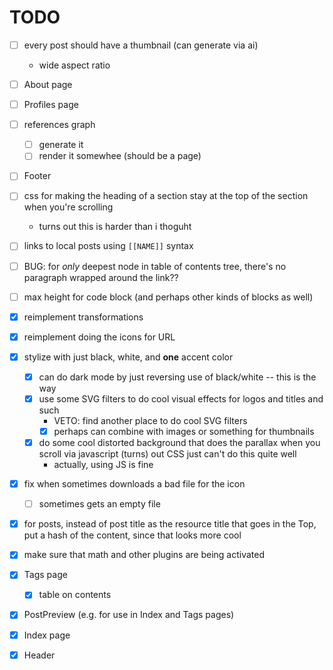 # TODO

- [ ] every post should have a thumbnail (can generate via ai)
  - wide aspect ratio

- [ ] About page
- [ ] Profiles page
- [ ] references graph
  - [ ] generate it
  - [ ] render it somewhee (should be a page)

- [ ] Footer
- [ ] css for making the heading of a section stay at the top of the section when you're scrolling
  - turns out this is harder than i thoguht
- [ ] links to local posts using `[[NAME]]` syntax
- [ ] BUG: for _only_ deepest node in table of contents tree, there's no paragraph wrapped around the link??
- [ ] max height for code block (and perhaps other kinds of blocks as well)

- [x] reimplement transformations
- [x] reimplement doing the icons for URL
- [x] stylize with just black, white, and **one** accent color
  - [x] can do dark mode by just reversing use of black/white -- this is the way
  - [x] use some SVG filters to do cool visual effects for logos and titles and such
    - VETO: find another place to do cool SVG filters
    - [x] perhaps can combine with images or something for thumbnails
  - [x] do some cool distorted background that does the parallax when you scroll via javascript (turns) out CSS just can't do this quite well
    - actually, using JS is fine
- [x] fix when sometimes downloads a bad file for the icon
  - [ ] sometimes gets an empty file
- [x] for posts, instead of post title as the resource title that goes in the Top, put a hash of the content, since that looks more cool
- [x] make sure that math and other plugins are being activated
- [x] Tags page
  - [x] table on contents
- [x] PostPreview (e.g. for use in Index and Tags pages)
- [x] Index page
- [x] Header
